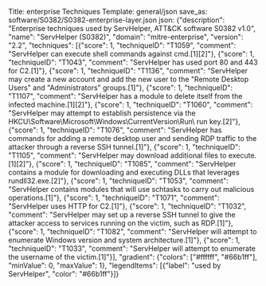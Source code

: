 Title: enterprise Techniques
Template: general/json
save_as: software/S0382/S0382-enterprise-layer.json
json: {"description": "Enterprise techniques used by ServHelper, ATT&CK software S0382 v1.0", "name": "ServHelper (S0382)", "domain": "mitre-enterprise", "version": "2.2", "techniques": [{"score": 1, "techniqueID": "T1059", "comment": "ServHelper can execute shell commands against cmd.[1][2]"}, {"score": 1, "techniqueID": "T1043", "comment": "ServHelper has used port 80 and 443 for C2.[1]"}, {"score": 1, "techniqueID": "T1136", "comment": "ServHelper may create a new account and add the new user to the \"Remote Desktop Users\" and \"Administrators\" groups.[1]"}, {"score": 1, "techniqueID": "T1107", "comment": "ServHelper has a module to delete itself from the infected machine.[1][2]"}, {"score": 1, "techniqueID": "T1060", "comment": "ServHelper may attempt to establish persistence via the HKCU\\Software\\Microsoft\\Windows\\CurrentVersion\\Run\\ run key.[2]"}, {"score": 1, "techniqueID": "T1076", "comment": "ServHelper has commands for adding a remote desktop user and sending RDP traffic to the attacker through a reverse SSH tunnel.[1]"}, {"score": 1, "techniqueID": "T1105", "comment": "ServHelper may download additional files to execute.[1][2]"}, {"score": 1, "techniqueID": "T1085", "comment": "ServHelper contains a module for downloading and executing DLLs that leverages rundll32.exe.[2]"}, {"score": 1, "techniqueID": "T1053", "comment": "ServHelper contains modules that will use schtasks to carry out malicious operations.[1]"}, {"score": 1, "techniqueID": "T1071", "comment": "ServHelper uses HTTP for C2.[1]"}, {"score": 1, "techniqueID": "T1032", "comment": "ServHelper may set up a reverse SSH tunnel to give the attacker access to services running on the victim, such as RDP.[1]"}, {"score": 1, "techniqueID": "T1082", "comment": "ServHelper will attempt to enumerate Windows version and system architecture.[1]"}, {"score": 1, "techniqueID": "T1033", "comment": "ServHelper will attempt to enumerate the username of the victim.[1]"}], "gradient": {"colors": ["#ffffff", "#66b1ff"], "minValue": 0, "maxValue": 1}, "legendItems": [{"label": "used by ServHelper", "color": "#66b1ff"}]}